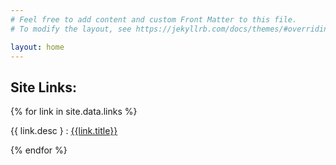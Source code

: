 ```yaml
---
# Feel free to add content and custom Front Matter to this file.
# To modify the layout, see https://jekyllrb.com/docs/themes/#overriding-theme-defaults

layout: home
---
```


Site Links:
-----------

{% for link in site.data.links %}
  <p>{{ link.desc } : <a href="{{ link.url }}">{{link.title}}</a></p>
{% endfor %}

